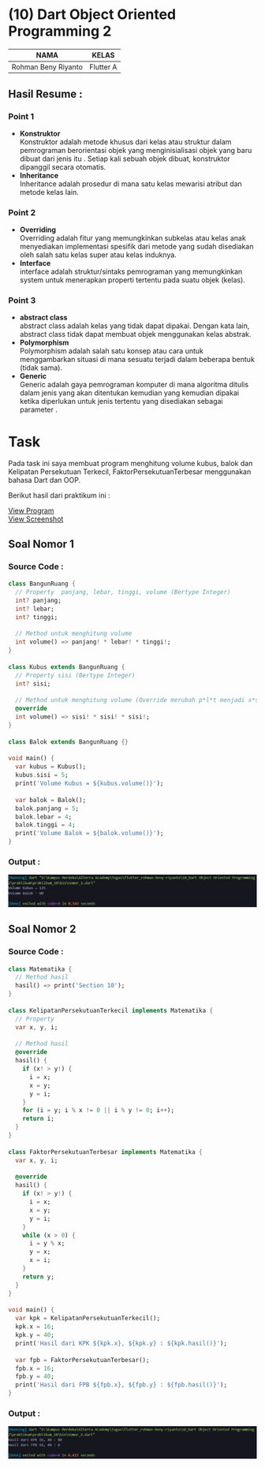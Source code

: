# (10) Dart Object Oriented Programming 2

| NAMA |  KELAS
|--|--|
| Rohman Beny Riyanto  |  Flutter A

## Hasil Resume :

### Point 1
- **Konstruktor**<br>Konstruktor adalah metode khusus dari kelas atau struktur dalam pemrograman berorientasi objek yang menginisialisasi objek yang baru dibuat dari jenis itu . Setiap kali sebuah objek dibuat, konstruktor dipanggil secara otomatis.
- **Inheritance**<br> Inheritance adalah prosedur di mana satu kelas mewarisi atribut dan metode kelas lain.

### Point 2
- **Overriding**<br>Overriding adalah fitur yang memungkinkan subkelas atau kelas anak menyediakan implementasi spesifik dari metode yang sudah disediakan oleh salah satu kelas super atau kelas induknya.
- **Interface**<br>interface adalah struktur/sintaks pemrograman yang memungkinkan system untuk menerapkan properti tertentu pada suatu objek (kelas).

### Point 3
- **abstract class**<br>abstract class adalah kelas yang tidak dapat dipakai. Dengan kata lain, abstract class tidak dapat membuat objek menggunakan kelas abstrak.
- **Polymorphism**<br>Polymorphism adalah salah satu konsep atau cara untuk menggambarkan situasi di mana sesuatu terjadi dalam beberapa bentuk (tidak sama).
- **Generic**<br> Generic adalah gaya pemrograman komputer di mana algoritma ditulis dalam jenis yang akan ditentukan kemudian yang kemudian dipakai ketika diperlukan untuk jenis tertentu yang disediakan sebagai parameter .

# Task
Pada task ini saya membuat program menghitung volume kubus, balok dan Kelipatan Persekutuan Terkecil, FaktorPersekutuanTerbesar menggunakan bahasa Dart dan OOP.

Berikut hasil dari praktikum ini :

[View Program](https://github.com/RohmanBenyRiyanto/flutter_rohman-beny-riyanto/tree/main/10_Dart%20Object%20Oriented%20Programming%202/praktikum/praktikum_10)<br>
[View Screenshot](https://github.com/RohmanBenyRiyanto/flutter_rohman-beny-riyanto/tree/main/10_Dart%20Object%20Oriented%20Programming%202/screenshot)

## Soal Nomor 1

### Source Code :
```dart
class BangunRuang {
  // Property  panjang, lebar, tinggi, volume (Bertype Integer)
  int? panjang;
  int? lebar;
  int? tinggi;

  // Method untuk menghitung volume
  int volume() => panjang! * lebar! * tinggi!;
}

class Kubus extends BangunRuang {
  // Property sisi (Bertype Integer)
  int? sisi;

  // Method untuk menghitung volume (Override merubah p*l*t menjadi s*s*s)
  @override
  int volume() => sisi! * sisi! * sisi!;
}

class Balok extends BangunRuang {}

void main() {
  var kubus = Kubus();
  kubus.sisi = 5;
  print('Volume Kubus = ${kubus.volume()}');

  var balok = Balok();
  balok.panjang = 5;
  balok.lebar = 4;
  balok.tinggi = 4;
  print('Volume Balok = ${balok.volume()}');
}
```

### Output :
![image](https://github.com/RohmanBenyRiyanto/flutter_rohman-beny-riyanto/blob/main/10_Dart%20Object%20Oriented%20Programming%202/screenshot/Output%20Nomor%201.png?raw=true)

## Soal Nomor 2

### Source Code :
```dart
class Matematika {
  // Method hasil
  hasil() => print('Section 10');
}

class KelipatanPersekutuanTerkecil implements Matematika {
  // Property
  var x, y, i;

  // Method hasil
  @override
  hasil() {
    if (x! > y!) {
      i = x;
      x = y;
      y = i;
    }
    for (i = y; i % x != 0 || i % y != 0; i++);
    return i;
  }
}

class FaktorPersekutuanTerbesar implements Matematika {
  var x, y, i;

  @override
  hasil() {
    if (x! > y!) {
      i = x;
      x = y;
      y = i;
    }
    while (x > 0) {
      i = y % x;
      y = x;
      x = i;
    }
    return y;
  }
}

void main() {
  var kpk = KelipatanPersekutuanTerkecil();
  kpk.x = 16;
  kpk.y = 40;
  print('Hasil dari KPK ${kpk.x}, ${kpk.y} : ${kpk.hasil()}');

  var fpb = FaktorPersekutuanTerbesar();
  fpb.x = 16;
  fpb.y = 40;
  print('Hasil dari FPB ${fpb.x}, ${fpb.y} : ${fpb.hasil()}');
}
```

### Output :
![image](https://github.com/RohmanBenyRiyanto/flutter_rohman-beny-riyanto/blob/main/10_Dart%20Object%20Oriented%20Programming%202/screenshot/Output%20Nomor%202.png?raw=true)